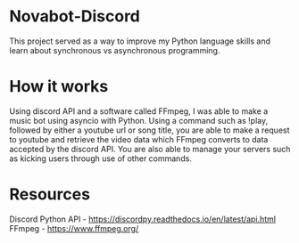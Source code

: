 # Novabot-Discord

This project served as a way to improve my Python language skills and learn about synchronous vs asynchronous programming.

# How it works

Using discord API and a software called FFmpeg, I was able to make a music bot using asyncio with Python. Using a command such as !play, followed by either a youtube url or song title, you are able to make a request to youtube and retrieve the video data which FFmpeg converts to data accepted by the discord API. You are also able to manage your servers such as kicking users through use of other commands.

# Resources

Discord Python API - https://discordpy.readthedocs.io/en/latest/api.html  
FFmpeg - https://www.ffmpeg.org/

